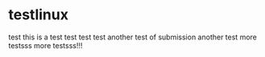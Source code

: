 # testlinux
test
this is a test
test test test
another test of submission
another test
more testsss
more testsss!!!